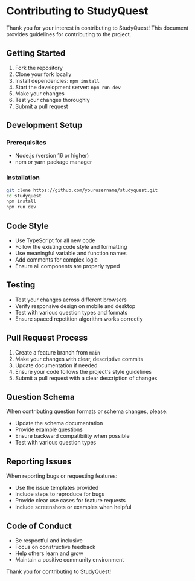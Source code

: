 # Contributing to StudyQuest

Thank you for your interest in contributing to StudyQuest! This document provides guidelines for contributing to the project.

## Getting Started

1. Fork the repository
2. Clone your fork locally
3. Install dependencies: `npm install`
4. Start the development server: `npm run dev`
5. Make your changes
6. Test your changes thoroughly
7. Submit a pull request

## Development Setup

### Prerequisites
- Node.js (version 16 or higher)
- npm or yarn package manager

### Installation
```bash
git clone https://github.com/yourusername/studyquest.git
cd studyquest
npm install
npm run dev
```

## Code Style

- Use TypeScript for all new code
- Follow the existing code style and formatting
- Use meaningful variable and function names
- Add comments for complex logic
- Ensure all components are properly typed

## Testing

- Test your changes across different browsers
- Verify responsive design on mobile and desktop
- Test with various question types and formats
- Ensure spaced repetition algorithm works correctly

## Pull Request Process

1. Create a feature branch from `main`
2. Make your changes with clear, descriptive commits
3. Update documentation if needed
4. Ensure your code follows the project's style guidelines
5. Submit a pull request with a clear description of changes

## Question Schema

When contributing question formats or schema changes, please:
- Update the schema documentation
- Provide example questions
- Ensure backward compatibility when possible
- Test with various question types

## Reporting Issues

When reporting bugs or requesting features:
- Use the issue templates provided
- Include steps to reproduce for bugs
- Provide clear use cases for feature requests
- Include screenshots or examples when helpful

## Code of Conduct

- Be respectful and inclusive
- Focus on constructive feedback
- Help others learn and grow
- Maintain a positive community environment

Thank you for contributing to StudyQuest!